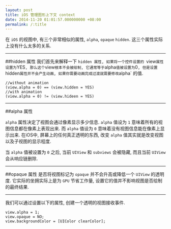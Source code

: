 ```yaml
---
layout: post
title: iOS 管理图形上下文 context
date: 2014-11-20 01:01:57.000000000 +08:00
permalink: /:title
---
```

在 `iOS` 的视图中, 有三个非常相似的属性, `alpha`, `opaque` `hidden`. 这三个属性实际上没有什么太多的关系.

----
##hidden 属性
我们首先来解释一下 `hidden 属性, 如果将一个控件设置的 `view` 属性设置为 `YES` , 那么这个 `view` 根本不会被绘制, 它通常等于 `alpha` 值被设置为 `0`, 但是设置 `hidden` 属性并不会产生动画, 如果你需要动画完成过渡就需要修改 `alpha` 的值.

```
//without animation
(view.alpha = 0) == (view.hidden = YES)
//with animation
(view.alpha = 0) != (view.hideen = YES)
```
	
---
##alpha 属性

`alpha` 属性决定了视图会通过像素显示多少信息. `alpha` 值设为 `1` 意味着所有的视图信息都在像素上表现出来. 而 `alpha` 值设为 `0` 意味着没有视图信息能在像素上显示出来. 在iOS中, 屏幕上的任何真正透明的东西, 改变 `alpha` 值其实就是改变视图以及子视图的显示程度.

当 `alpha` 值被设置为 `0` 之后, 当前 `UIView` 和 `subviews` 会被隐藏, 而且当前 `UIView` 会从响应链删除.

---
##opaque 属性
是否将视图标记为 `opaque` 并不会升高或降低一个 `UIView` 的透明度. 它实际的坐拥实际上是为 `GPU` 节省工作量, 设置它的值并不影响视图是否绘制的最终结果.

---
我们可以通过设置以下的属性, 创建一个透明的视图接收事件.

```
view.alpha = 1;
view.opaque = NO;
view.backgroundColor = [UIColor clearColor];
```
